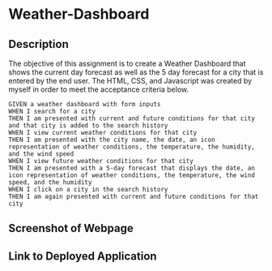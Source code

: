 # Weather-Dashboard

## Description

The objective of this assignment is to create a Weather Dashboard that shows the current day forecast as well as the 5 day forecast for a city that is entered by the end user. The HTML, CSS, and Javascript was created by myself in order to meet the acceptance criteria below.

```
GIVEN a weather dashboard with form inputs
WHEN I search for a city
THEN I am presented with current and future conditions for that city and that city is added to the search history
WHEN I view current weather conditions for that city
THEN I am presented with the city name, the date, an icon representation of weather conditions, the temperature, the humidity, and the wind speed
WHEN I view future weather conditions for that city
THEN I am presented with a 5-day forecast that displays the date, an icon representation of weather conditions, the temperature, the wind speed, and the humidity
WHEN I click on a city in the search history
THEN I am again presented with current and future conditions for that city
```

## Screenshot of Webpage



## Link to Deployed Application

